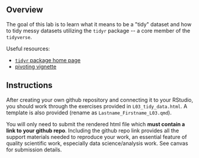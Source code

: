## Overview

The goal of this lab is to learn what it means to be a "tidy" dataset and how to tidy messy datasets utilizing the `tidyr` package -- a core member of the `tidyverse`. 

Useful resources:

- [`tidyr` package home page](http://tidyr.tidyverse.org/)
- [pivoting vignette](https://tidyr.tidyverse.org/articles/pivot.html)

## Instructions

After creating your own github repository and connecting it to your RStudio, you should work through the exercises provided in `L03_tidy_data.html`. A template is also provided (rename as `Lastname_Firstname_L03.qmd`).

You will only need to submit the rendered html file which **must contain a link to your github repo**. Including the github repo link provides all the support materials needed to reproduce your work, an essential feature of quality scientific work, especially data science/analysis work. See canvas for submission details.